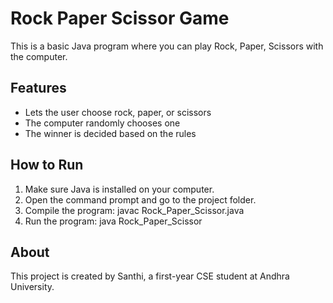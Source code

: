 # Rock Paper Scissor Game

This is a basic Java program where you can play Rock, Paper, Scissors with the computer.

## Features
- Lets the user choose rock, paper, or scissors
- The computer randomly chooses one
- The winner is decided based on the rules

## How to Run
1. Make sure Java is installed on your computer.
2. Open the command prompt and go to the project folder.
3. Compile the program:
   javac Rock_Paper_Scissor.java
4. Run the program:
   java Rock_Paper_Scissor

## About
This project is created by Santhi, a first-year CSE student at Andhra University.
